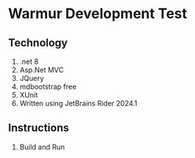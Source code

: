 # Warmur Development Test

## Technology
1. .net 8
2. Asp.Net MVC
3. JQuery
4. mdbootstrap free
5. XUnit
6. Written using JetBrains Rider 2024.1

## Instructions
1. Build and Run
